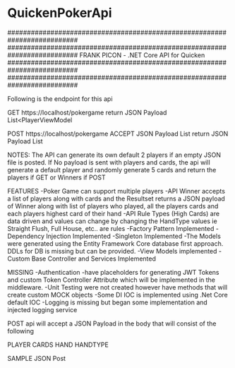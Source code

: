 # QuickenPokerApi

##########################################################################
##########################################################################
FRANK PICON - .NET Core API for Quicken
##########################################################################
##########################################################################

Following is the endpoint for this api 

GET https://localhost/pokergame
return JSON Payload List<PlayerViewModel

POST https://localhost/pokergame
ACCEPT JSON Payload List<PlayersViewModel>
return JSON Payload List<WinnerViewModel> 

NOTES:
The API can generate its own default 2 players if an empty JSON file is posted. 
If No payload is sent with players and cards, the api will generate a default player and randomly generate 5 cards and return the players if GET or Winners if POST

FEATURES
-Poker Game can support multiple players
-API Winner accepts a list of players along with cards and the Resultset returns a JSON payload of Winner along with list of players who played, all the players cards and each players highest card of their hand
-API Rule Types (High Cards) are data driven and values can change by changing the HandType values ie Straight Flush, Full House, etc.. are rules 
-Factory Pattern Implemented
-Dependency Injection Implemented
-Singleton Implemented
-The Models were generated using the Entity Framework Core database first approach. DDLs for DB is missing but can be provided. 
-View Models implemented
-Custom Base Controller and Services Implemented

MISSING
-Authentication -have placeholders for generating JWT Tokens and custom Token Controller Attribute which will be implemented in the middleware.
-Unit Testing were not created however have methods that will create custom MOCK objects 
-Some DI IOC is implemented using .Net Core default IOC
-Logging is missing but began some implementation and injected logging service

POST api will accept a JSON Payload in the body that will consist of the following

PLAYER
  CARDS
  HAND
    HANDTYPE

SAMPLE JSON Post 


